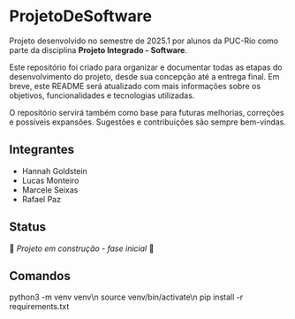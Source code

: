 # ProjetoDeSoftware

Projeto desenvolvido no semestre de 2025.1 por alunos da PUC-Rio como parte da disciplina **Projeto Integrado - Software**.

Este repositório foi criado para organizar e documentar todas as etapas do desenvolvimento do projeto, desde sua concepção até a entrega final. Em breve, este README será atualizado com mais informações sobre os objetivos, funcionalidades e tecnologias utilizadas.

O repositório servirá também como base para futuras melhorias, correções e possíveis expansões. Sugestões e contribuições são sempre bem-vindas.

## Integrantes

- Hannah Goldstein  
- Lucas Monteiro  
- Marcele Seixas
- Rafael Paz  

## Status

🚧 *Projeto em construção - fase inicial* 🚧

## Comandos 
python3 -m venv venv\n
source venv/bin/activate\n
pip install -r requirements.txt

